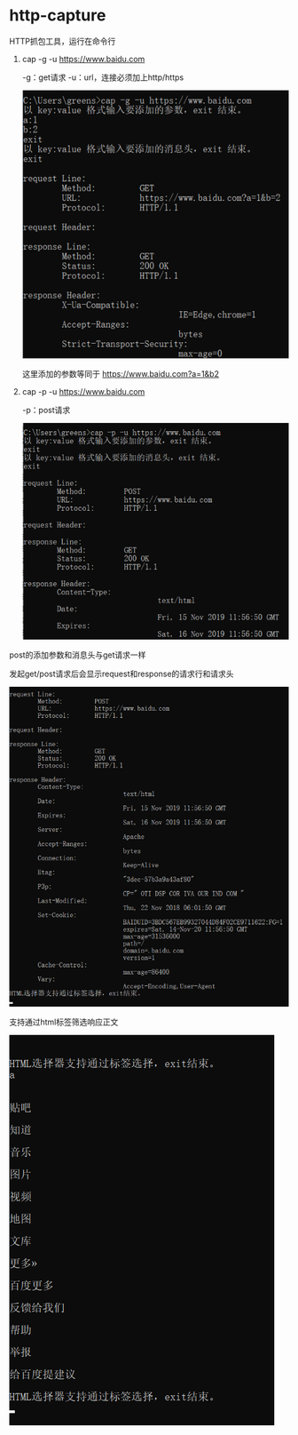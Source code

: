 # http-capture
HTTP抓包工具，运行在命令行

1. cap -g -u https://www.baidu.com

   -g：get请求
   -u：url，连接必须加上http/https

     ![get](https://raw.githubusercontent.com/greensburst/http-capture/master/photo/get.png)

   这里添加的参数等同于 https://www.baidu.com?a=1&b2

2. cap -p -u https://www.baidu.com

   -p：post请求

    ![post](https://github.com/greensburst/http-capture/blob/master/photo/post.png?raw=true)

​post的添加参数和消息头与get请求一样

​发起get/post请求后会显示request和response的请求行和请求头

![result](https://github.com/greensburst/http-capture/blob/master/photo/result.png?raw=true)

​支持通过html标签筛选响应正文

![label](https://github.com/greensburst/http-capture/blob/master/photo/label.png?raw=true)
